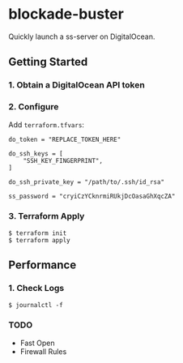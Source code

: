 # blockade-buster

Quickly launch a ss-server on DigitalOcean.

## Getting Started

### 1. Obtain a DigitalOcean API token

### 2. Configure

Add `terraform.tfvars`:

```
do_token = "REPLACE_TOKEN_HERE"

do_ssh_keys = [
    "SSH_KEY_FINGERPRINT",
]

do_ssh_private_key = "/path/to/.ssh/id_rsa"

ss_password = "cryiCzYCknrmiRUkjDcOasaGhXqcZA"
```

### 3. Terraform Apply

```
$ terraform init
$ terraform apply
```

## Performance

### 1. Check Logs

```
$ journalctl -f
```

### TODO

* Fast Open
* Firewall Rules
